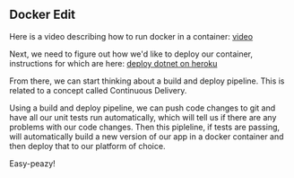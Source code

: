 ## Docker Edit

Here is a video describing how to run docker in a container:
[video](https://www.youtube.com/watch?v=QqZr6cbKoIM)

Next, we need to figure out how we'd like to deploy our container, instructions for which are here:
[deploy dotnet on heroku](https://dev.to/alrobilliard/deploying-net-core-to-heroku-1lfe)

From there, we can start thinking about a build and deploy pipeline. This is related to a concept called Continuous Delivery. 

Using a build and deploy pipeline, we can push code changes to git and have all our unit tests run automatically, which will tell us if there are any problems with our code changes. Then this pipleline, if tests are passing, will automatically build a new version of our app in a docker container and then deploy that to our platform of choice. 

Easy-peazy!